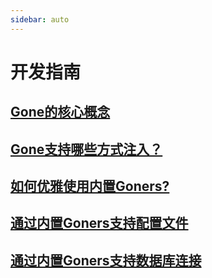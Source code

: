 ```yaml
---
sidebar: auto
---
```


# 开发指南

## [Gone的核心概念](./core-concept.md)
## [Gone支持哪些方式注入？](./goner-inject.md)
## [如何优雅使用内置Goners?](./use-innner-goner.md)
## [通过内置Goners支持配置文件](./config.md)
## [通过内置Goners支持数据库连接](./xorm.md)